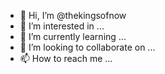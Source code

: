 - 👋 Hi, I’m @thekingsofnow
- 👀 I’m interested in ...
- 🌱 I’m currently learning ...
- 💞️ I’m looking to collaborate on ...
- 📫 How to reach me ...

<!---
thekingsofnow/thekingsofnow is a ✨ special ✨ repository because its `README.md` (this file) appears on your GitHub profile.
You can click the Preview link to take a look at your changes.
--->
